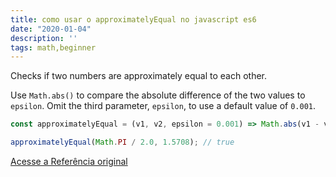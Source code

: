 ```yaml
---
title: como usar o approximatelyEqual no javascript es6
date: "2020-01-04"
description: ''
tags: math,beginner
---
```


Checks if two numbers are approximately equal to each other.

Use `Math.abs()` to compare the absolute difference of the two values to `epsilon`.
Omit the third parameter, `epsilon`, to use a default value of `0.001`.

```js
const approximatelyEqual = (v1, v2, epsilon = 0.001) => Math.abs(v1 - v2) < epsilon;
```

```js
approximatelyEqual(Math.PI / 2.0, 1.5708); // true
```


[Acesse a Referência original](http://github.com/30-seconds/)
